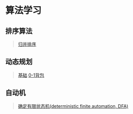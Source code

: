# 算法学习

## 排序算法

> [归并排序](/c++/algorithm/sort/merge-sort.md)

## 动态规划

> [基础](/c++/algorithm/dp/basic.md)
> [0-1背包](/c++/algorithm/dp/0-1背包.md)

## 自动机

> [确定有限状态机(deterministic finite automation, DFA)](/c++/algorithm/自动机/)